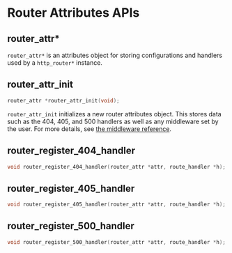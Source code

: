# Router Attributes APIs

## router_attr*

`router_attr*` is an attributes object for storing configurations and handlers used by a `http_router*` instance.

## router_attr_init

```c
router_attr *router_attr_init(void);
```

`router_attr_init` initializes a new router attributes object. This stores data such as the 404, 405, and 500 handlers as well as any middleware set by the user.
For more details, see [the middleware reference](./middleware.md).

## router_register_404_handler

```c
void router_register_404_handler(router_attr *attr, route_handler *h);
```

## router_register_405_handler

```c
void router_register_405_handler(router_attr *attr, route_handler *h);
```

## router_register_500_handler

```c
void router_register_500_handler(router_attr *attr, route_handler *h);
```
